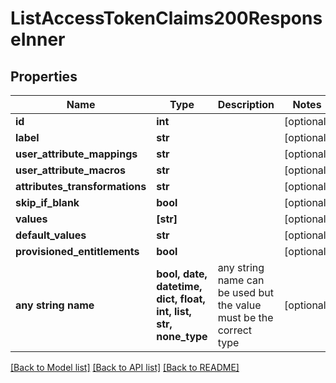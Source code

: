 # ListAccessTokenClaims200ResponseInner


## Properties
Name | Type | Description | Notes
------------ | ------------- | ------------- | -------------
**id** | **int** |  | [optional] 
**label** | **str** |  | [optional] 
**user_attribute_mappings** | **str** |  | [optional] 
**user_attribute_macros** | **str** |  | [optional] 
**attributes_transformations** | **str** |  | [optional] 
**skip_if_blank** | **bool** |  | [optional] 
**values** | **[str]** |  | [optional] 
**default_values** | **str** |  | [optional] 
**provisioned_entitlements** | **bool** |  | [optional] 
**any string name** | **bool, date, datetime, dict, float, int, list, str, none_type** | any string name can be used but the value must be the correct type | [optional]

[[Back to Model list]](../README.md#documentation-for-models) [[Back to API list]](../README.md#documentation-for-api-endpoints) [[Back to README]](../README.md)



